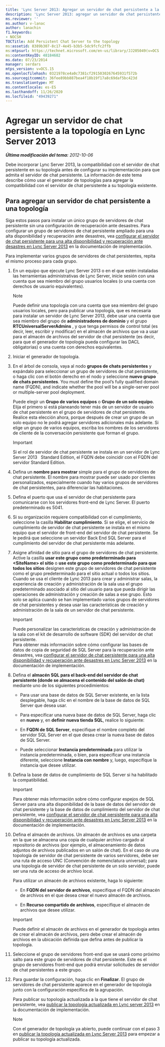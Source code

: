 ```yaml
---
title: 'Lync Server 2013: Agregar un servidor de chat persistente a la topología'
description: 'Lync Server 2013: agregar un servidor de chat persistente a la topología.'
ms.reviewer: ''
ms.author: v-lanac
author: lanachin
f1.keywords:
- NOCSH
TOCTitle: Add Persistent Chat Server to the topology
ms:assetid: 8389b307-8c17-4e45-b3b5-5dc9fcfc2ffb
ms:mtpsurl: https://technet.microsoft.com/en-us/library/JJ205049(v=OCS.15)
ms:contentKeyID: 48184682
ms.date: 07/23/2014
manager: serdars
mtps_version: v=OCS.15
ms.openlocfilehash: 0321978ce4a0c7381cf2915030267645931f572b
ms.sourcegitcommit: 36fee89bb887bea4f18b19f17a8c69daf5bc423d
ms.translationtype: MT
ms.contentlocale: es-ES
ms.lasthandoff: 11/26/2020
ms.locfileid: "49439271"
---
```

# <a name="add-persistent-chat-server-to-the-topology-in-lync-server-2013"></a>Agregar un servidor de chat persistente a la topología en Lync Server 2013

<div data-xmlns="http://www.w3.org/1999/xhtml">

<div class="topic" data-xmlns="http://www.w3.org/1999/xhtml" data-msxsl="urn:schemas-microsoft-com:xslt" data-cs="https://msdn.microsoft.com/">

<div data-asp="https://msdn2.microsoft.com/asp">



</div>

<div id="mainSection">

<div id="mainBody">

<span> </span>

_**Última modificación del tema:** 2012-10-06_

Debe incorporar Lync Server 2013, la compatibilidad con el servidor de chat persistente en su topología antes de configurar su implementación para que admita el servidor de chat persistente. La información de este tema describe cómo usar el generador de topologías para agregar la compatibilidad con el servidor de chat persistente a su topología existente.

<div>

## <a name="to-add-persistent-chat-server-to-a-topology"></a>Para agregar un servidor de chat persistente a una topología

Siga estos pasos para instalar un único grupo de servidores de chat persistente sin una configuración de recuperación ante desastres. Para configurar un grupo de servidores de chat persistente ampliado para una alta disponibilidad y recuperación ante desastres, vea [configurar el servidor de chat persistente para una alta disponibilidad y recuperación ante desastres en Lync Server 2013](lync-server-2013-configuring-persistent-chat-server-for-high-availability-and-disaster-recovery.md) en la documentación de implementación.

Para implementar varios grupos de servidores de chat persistentes, repita el mismo proceso para cada grupo.

1.  En un equipo que ejecute Lync Server 2013 o en el que estén instaladas las herramientas administrativas de Lync Server, inicie sesión con una cuenta que sea miembro del grupo usuarios locales (o una cuenta con derechos de usuario equivalentes).
    
    <div>
    

    > [!NOTE]  
    > Puede definir una topología con una cuenta que sea miembro del grupo usuarios locales, pero para publicar una topología, que es necesaria para instalar un servidor de Lync Server 2013, debe usar una cuenta que sea miembro del grupo de <STRONG>administradores de dominio</STRONG> y el grupo <STRONG>RTCUniversalServerAdmins</STRONG> , y que tenga permisos de control total (es decir, leer, escribir y modificar) en el almacén de archivos que va a usar para el almacén de archivos del servidor de chat persistente (es decir, para que el generador de topología pueda configurar las DACL obligatorias) o una cuenta con derechos equivalentes.

    
    </div>

2.  Iniciar el generador de topología.

3.  En el árbol de consola, vaya al nodo **grupos de chats persistentes** y expándalo para seleccionar un grupo de servidores de chat persistente, o haga clic con el botón derecho en el nodo y seleccione **nuevo grupo de chats persistentes**. You must define the pool’s fully qualified domain name (FQDN), and indicate whether the pool will be a single-server pool or multiple-server pool deployment.
    
    Puede elegir un **Grupo de varios equipos** o **Grupo de un solo equipo**. Elija el primero si está planeando tener más de un servidor de usuario de chat persistente en el grupo de servidores de chat persistente. Realice esta elección ahora, porque después de crear un grupo de un solo equipo no le podrá agregar servidores adicionales más adelante. Si elige un grupo de varios equipos, escriba los nombres de los servidores de cliente de la conversación persistente que forman el grupo.
    
    <div>
    

    > [!IMPORTANT]  
    > Si el rol de servidor de chat persistente se instala en un servidor de Lync Server 2013 &nbsp; Standard Edition, el FQDN debe coincidir con el FQDN del servidor Standard Edition.

    
    </div>

4.  Defina un **nombre para mostrar** simple para el grupo de servidores de chat persistente. El nombre para mostrar puede ser usado por clientes personalizados, especialmente cuando hay varios grupos de servidores de chat persistentes, para diferenciar las habitaciones.

5.  Defina el puerto que usa el servidor de chat persistente para comunicarse con los servidores front-end de Lync Server. El puerto predeterminado es 5041.

6.  Si su organización requiere compatibilidad con el cumplimiento, seleccione la casilla **Habilitar cumplimiento**. Si se elige, el servicio de cumplimiento de servidor de chat persistente se instala en el mismo equipo que el servidor de front-end del servidor de chat persistente. Se le pedirá que seleccione un servidor Back End SQL Server para el cumplimiento del servidor de chat persistente más adelante.

7.  Asigne afinidad de sitio para el grupo de servidores de chat persistente. Active la casilla **usar este grupo como predeterminado para \<SiteName\> el sitio** o **use este grupo como predeterminado para que todos los sitios** designen este grupo de servidores de chat persistente como el grupo predeterminado para el sitio actual o todos los sitios. Cuando se usa el cliente de Lync 2013 para crear y administrar salas, la experiencia de creación y administración de la sala usa el grupo predeterminado asociado al sitio del usuario para que pueda dirigir las operaciones de administración y creación de salas a ese grupo. Esto solo se aplica cuando se han implementado varios grupos de servidores de chat persistentes y desea usar las características de creación y administración de la sala de un servidor de chat persistente.
    
    <div>
    

    > [!IMPORTANT]  
    > Puede personalizar las características de creación y administración de la sala con el kit de desarrollo de software (SDK) del servidor de chat persistente.<BR>Para obtener más información sobre cómo configurar las bases de datos de copia de seguridad de SQL Server para la recuperación ante desastres, vea <A href="lync-server-2013-configuring-persistent-chat-server-for-high-availability-and-disaster-recovery.md">configurar el servidor de chat persistente para una alta disponibilidad y recuperación ante desastres en Lync Server 2013</A> en la documentación de implementación.

    
    </div>

8.  Defina el **almacén SQL para el back-end del servidor de chat persistente (donde se almacena el contenido del salón de chat)** mediante uno de los siguientes procedimientos:
    
      - Para usar una base de datos de SQL Server existente, en la lista desplegable, haga clic en el nombre de la base de datos de SQL Server que desea usar.
    
      - Para especificar una nueva base de datos de SQL Server, haga clic en **nuevo** y, en **definir nueva tienda SQL**, realice lo siguiente:
    
    <!-- end list -->
    
      - En **FQDN de SQL Server**, especifique el nombre completo del servidor SQL Server en el que desea crear la nueva base de datos de SQL Server.
    
      - Puede seleccionar **Instancia predeterminada** para utilizar la instancia predeterminada, o bien, para especificar una instancia diferente, seleccione **Instancia con nombre** y, luego, especifique la instancia que desee utilizar.

9.  Defina la base de datos de cumplimiento de SQL Server si ha habilitado la compatibilidad.
    
    <div>
    

    > [!IMPORTANT]  
    > Para obtener más información sobre cómo configurar espejos de SQL Server para una alta disponibilidad de la base de datos del servidor de chat persistente y la base de datos de cumplimiento del servidor de chat persistente, vea <A href="lync-server-2013-configuring-persistent-chat-server-for-high-availability-and-disaster-recovery.md">configurar el servidor de chat persistente para una alta disponibilidad y recuperación ante desastres en Lync Server 2013</A> en la documentación de implementación.

    
    </div>

10. Defina el almacén de archivos. Un almacén de archivos es una carpeta en la que se almacena una copia de cualquier archivo cargado al repositorio de archivos (por ejemplo, el almacenamiento de datos adjuntos de archivos publicados en un salón de chat). En el caso de una topología de servidor de chat persistente de varios servidores, debe ser una ruta de acceso UNC (Convención de nomenclatura universal); para una topología de servidor de chat persistente de un solo servidor, puede ser una ruta de acceso de archivo local.
    
    Para utilizar un almacén de archivos existente, haga lo siguiente:
    
      - En **FQDN del servidor de archivos**, especifique el FQDN del almacén de archivos en el que desea crear el nuevo almacén de archivos.
    
      - En **Recurso compartido de archivos**, especifique el almacén de archivos que desee utilizar.
    
    <div>
    

    > [!IMPORTANT]  
    > Puede definir el almacén de archivos en el generador de topología antes de crear el almacén de archivos, pero debe crear el almacén de archivos en la ubicación definida que defina antes de publicar la topología.

    
    </div>

11. Seleccione el grupo de servidores front-end que se usará como próximo salto para este grupo de servidores de chat persistente. Este es el grupo de servidores front-end que podrá enrutar solicitudes de servidor de chat persistentes a este grupo.

12. Para guardar la configuración, haga clic en **Finalizar**. El grupo de servidores de chat persistente aparece en el generador de topología junto con la configuración específica de la agrupación.
    
    Para publicar su topología actualizada a la que tiene el servidor de chat persistente, vea [publicar la topología actualizada en Lync server 2013](lync-server-2013-publish-the-updated-topology.md) en la documentación de implementación.
    
    <div>
    

    > [!NOTE]  
    > Con el generador de topología ya abierto, puede continuar con el paso 3 en <A href="lync-server-2013-publish-the-updated-topology.md">publicar la topología actualizada en Lync Server 2013</A> para empezar a publicar su topología actualizada.

    
    </div>

</div>

</div>

<span> </span>

</div>

</div>

</div>

